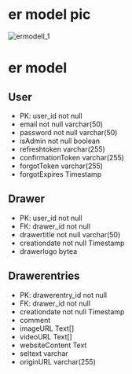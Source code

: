 # er model pic
![ermodell_1](uploads/f0e046b855678b9aedcd20b719af1778/ermodell_1.png)
# er model 
## User
- PK: user_id not null
- email not null varchar(50)
- password not null varchar(50)
- isAdmin not null boolean
- refreshtoken varchar(255)
- confirmationToken varchar(255)
- forgotToken varchar(255)
- forgotExpires Timestamp

## Drawer
- PK: user_id not null
- FK: drawer_id not null
- drawertitle not null varchar(50)
- creationdate not null Timestamp
- drawerlogo bytea

## Drawerentries
- PK: drawerentry_id not null
- FK: drawer_id not null
- creationdate not null Timestamp
- comment
- imageURL Text[]
- videoURL Text[]
- websiteContent Text
- seltext varchar
- originURL varchar(255)